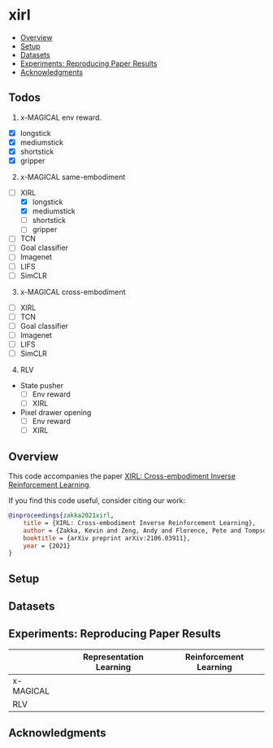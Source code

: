 # xirl

- [Overview](#overview)
- [Setup](#setup)
- [Datasets](#datasets)
- [Experiments: Reproducing Paper Results](#experiments-reproducing-paper-results)
- [Acknowledgments](#acknowledgments)

## Todos

1. x-MAGICAL env reward.
  * [x] longstick
  * [x] mediumstick
  * [x] shortstick
  * [x] gripper
2. x-MAGICAL same-embodiment
  * [ ] XIRL
    * [x] longstick
    * [x] mediumstick
    * [ ] shortstick
    * [ ] gripper
  * [ ] TCN
  * [ ] Goal classifier
  * [ ] Imagenet
  * [ ] LIFS
  * [ ] SimCLR
3. x-MAGICAL cross-embodiment
  * [ ] XIRL
  * [ ] TCN
  * [ ] Goal classifier
  * [ ] Imagenet
  * [ ] LIFS
  * [ ] SimCLR
4. RLV
  * State pusher
    * [ ] Env reward
    * [ ] XIRL
  * Pixel drawer opening
    * [ ] Env reward
    * [ ] XIRL

## Overview

This code accompanies the paper [XIRL: Cross-embodiment Inverse Reinforcement Learning](https://x-irl.github.io/).

If you find this code useful, consider citing our work:

```bibtex
@inproceedings{zakka2021xirl,
    title = {XIRL: Cross-embodiment Inverse Reinforcement Learning},
    author = {Zakka, Kevin and Zeng, Andy and Florence, Pete and Tompson, Jonathan and Bohg, Jeannette and Dwibedi, Debidatta},
    booktitle = {arXiv preprint arXiv:2106.03911},
    year = {2021}
}
```

## Setup

## Datasets

## Experiments: Reproducing Paper Results

|           | Representation Learning | Reinforcement Learning |
| --------- | ----------------------- | ---------------------- |
| x-MAGICAL |                         |                        |
| RLV       |                         |                        |

## Acknowledgments
